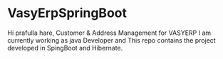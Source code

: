 # VasyErpSpringBoot
Hi prafulla hare,
Customer &amp; Address Management for VASYERP
I am currently working as java Developer and This repo contains the project developed in SpingBoot and Hibernate.
